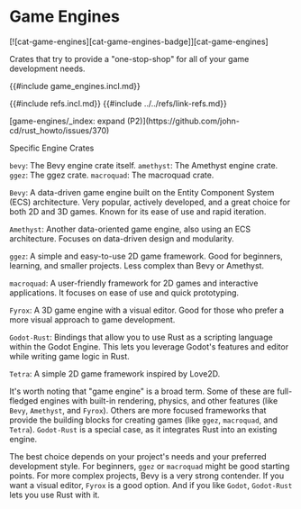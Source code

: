 # Game Engines

[![cat-game-engines][cat-game-engines-badge]][cat-game-engines]

Crates that try to provide a "one-stop-shop" for all of your game development needs.

{{#include game_engines.incl.md}}

{{#include refs.incl.md}}
{{#include ../../refs/link-refs.md}}

<div class="hidden">
[game-engines/_index: expand (P2)](https://github.com/john-cd/rust_howto/issues/370)

Specific Engine Crates

`bevy`: The Bevy engine crate itself.
`amethyst`: The Amethyst engine crate.
`ggez`: The ggez crate.
`macroquad`: The macroquad crate.

`Bevy`: A data-driven game engine built on the Entity Component System (ECS) architecture.  Very popular, actively developed, and a great choice for both 2D and 3D games.  Known for its ease of use and rapid iteration.

`Amethyst`: Another data-oriented game engine, also using an ECS architecture.  Focuses on data-driven design and modularity.

`ggez`: A simple and easy-to-use 2D game framework.  Good for beginners, learning, and smaller projects.  Less complex than Bevy or Amethyst.

`macroquad`:  A user-friendly framework for 2D games and interactive applications.  It focuses on ease of use and quick prototyping.

`Fyrox`: A 3D game engine with a visual editor.  Good for those who prefer a more visual approach to game development.

`Godot-Rust`: Bindings that allow you to use Rust as a scripting language within the Godot Engine.  This lets you leverage Godot's features and editor while writing game logic in Rust.

`Tetra`:  A simple 2D game framework inspired by Love2D.

It's worth noting that "game engine" is a broad term.  Some of these are full-fledged engines with built-in rendering, physics, and other features (like `Bevy`, `Amethyst`, and `Fyrox`). Others are more focused frameworks that provide the building blocks for creating games (like `ggez`, `macroquad`, and `Tetra`).  `Godot-Rust` is a special case, as it integrates Rust into an existing engine.

The best choice depends on your project's needs and your preferred development style.  For beginners, `ggez` or `macroquad` might be good starting points.  For more complex projects, Bevy is a very strong contender.  If you want a visual editor, `Fyrox` is a good option.  And if you like `Godot`, `Godot-Rust` lets you use Rust with it.

</div>
